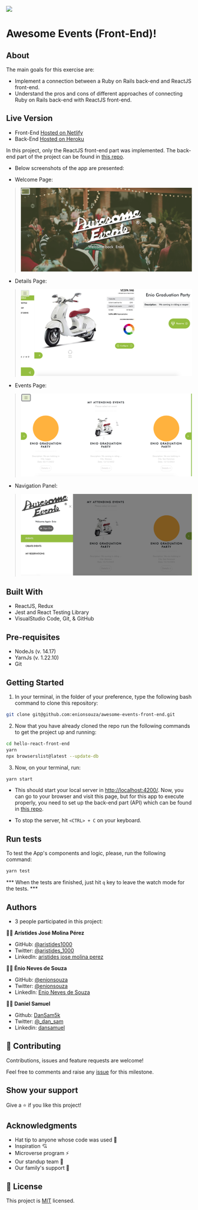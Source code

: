 ![](https://img.shields.io/badge/Microverse-blueviolet)
# Awesome Events (Front-End)!

## About

The main goals for this exercise are:

- Implement a connection between a Ruby on Rails back-end and ReactJS front-end.
- Understand the pros and cons of different approaches of connecting Ruby on Rails back-end with ReactJS front-end.

## Live Version
- Front-End [Hosted on Netlify](https://awesome-events.netlify.app)
- Back-End [Hosted on Heroku](https://awesome-events-back-end.herokuapp.com/)

In this project, only the ReactJS front-end part was implemented. The back-end part of the project can be found in [this repo](https://github.com/aristides1000/awesome-events-back-end).

- Below screenshots of the app are presented:

- Welcome Page: 

> ![screenshot](./docs/welcome_screenshot.png)

- Details Page: 

> ![screenshot](./docs/details_screenshot.png)

- Events Page:

> ![screenshot](./docs/events_screenshot.png)

- Navigation Panel:

> ![screenshot](./docs/navpanel_screenshot.png)

## Built With

- ReactJS, Redux
- Jest and React Testing Library
- VisualStudio Code, Git, & GitHub
## Pre-requisites

- NodeJs (v. 14.17)
- YarnJs (v. 1.22.10)
- Git

## Getting Started

1. In your terminal, in the folder of your preference, type the following bash command to clone this repository:

```sh
git clone git@github.com:enionsouza/awesome-events-front-end.git
```

2. Now that you have already cloned the repo run the following commands to get the project up and running:

```sh
cd hello-react-front-end
yarn
npx browserslist@latest --update-db
```

3. Now, on your terminal, run:

```sh
yarn start
```

- This should start your local server in [http://localhost:4200/](http://localhost:4200/). Now, you can go to your browser and visit this page, but for this app to execute properly, you need to set up the back-end part (API) which can be found in [this repo](https://github.com/aristides1000/awesome-events-back-end).

- To stop the server, hit `<CTRL> + C` on your keyboard.

## Run tests

To test the App's components and logic, please, run the following command:

```sh
yarn test
```
*** When the tests are finished, just hit `q` key to leave the watch mode for the tests. ***

## Authors
- 3 people participated in this project:

👨‍💻 **Arístides José Molina Pérez**

- GitHub: [@aristides1000](https://github.com/aristides1000)
- Twitter: [@aristides_1000](https://twitter.com/@aristides_1000)
- LinkedIn: [aristides jose molina perez](https://www.linkedin.com/in/aristides-molina/)

👨‍💻 **Ênio Neves de Souza**

- GitHub: [@enionsouza](https://github.com/enionsouza)
- Twitter: [@enionsouza](https://twitter.com/enionsouza)
- LinkedIn: [Enio Neves de Souza](https://www.linkedin.com/in/enio-neves-de-souza/)

  
👨‍💻 **Daniel Samuel**

- Github: [DanSam5k](https://github.com/DanSam5k)
- Twitter: [@_dan_sam](https://twitter.com/_dan_sam)
- Linkedin: [dansamuel](https://www.linkedin.com/in/dansamuel/)

## 🤝 Contributing

Contributions, issues and feature requests are welcome!

Feel free to comments and raise any [issue](https://github.com/enionsouza/awesome-events-front-end/issues) for this milestone.

## Show your support

Give a ⭐️ if you like this project!

## Acknowledgments
- Hat tip to anyone whose code was used 🔰
- Inspiration 💘
- Microverse program ⚡
- Our standup team 🏹
- Our family's support 🙌

## 📝 License

This project is [MIT](https://opensource.org/licenses/MIT) licensed.


